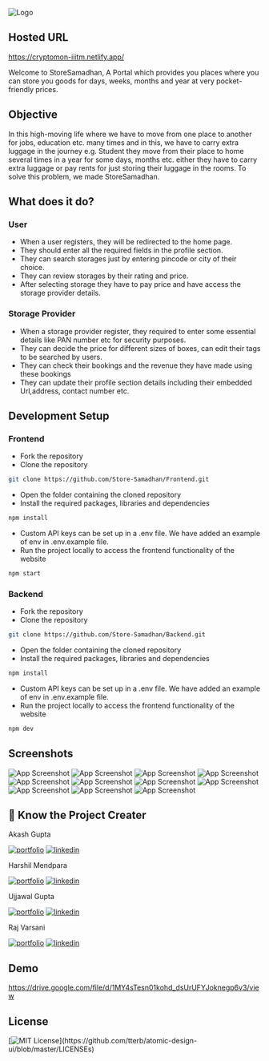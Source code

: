 ![Logo](https://res.cloudinary.com/connect-x/image/upload/v1649589432/Logo_j9js3h.png)

## Hosted URL

https://cryptomon-iiitm.netlify.app/

Welcome to StoreSamadhan, A Portal which provides you places where you can store you goods for days, weeks, months and year at very pocket-friendly prices.

## Objective

In this high-moving life where we have to move from one place to another for jobs, education etc. many times and in this, we have to carry extra luggage in the journey e.g. Student they move from their place to home several times in a year for some days, months etc. either they have to carry extra luggage or pay rents for just storing their luggage in the rooms. To solve this problem, we made StoreSamadhan.

## What does it do?

### User

- When a user registers, they will be redirected to the home page.
- They should enter all the required fields in the profile section.
- They can search storages just by entering pincode or city of their choice.
- They can review storages by their rating and price.
- After selecting storage they have to pay price and have access the storage provider details.

### Storage Provider

- When a storage provider register, they required to enter some essential details like PAN number etc for security purposes.
- They can decide the price for different sizes of boxes, can edit their tags to be searched by users.
- They can check their bookings and the revenue they have made using these bookings
- They can update their profile section details including their embedded Url,address, contact number etc.

## Development Setup

### Frontend

- Fork the repository
- Clone the repository

```sh
git clone https://github.com/Store-Samadhan/Frontend.git
```

- Open the folder containing the cloned repository
- Install the required packages, libraries and dependencies

```sh
npm install
```

- Custom API keys can be set up in a .env file. We have added an example of env in .env.example file.
- Run the project locally to access the frontend functionality of the website

```sh
npm start
```

### Backend

- Fork the repository
- Clone the repository

```sh
git clone https://github.com/Store-Samadhan/Backend.git
```

- Open the folder containing the cloned repository
- Install the required packages, libraries and dependencies

```sh
npm install
```

- Custom API keys can be set up in a .env file. We have added an example of env in .env.example file.
- Run the project locally to access the frontend functionality of the website

```sh
npm dev
```

## Screenshots

![App Screenshot](https://github.com/Store-Samadhan/Frontend/blob/main/src/Assets/ReadmeAssets/1.png)
![App Screenshot](https://github.com/Store-Samadhan/Frontend/blob/main/src/Assets/ReadmeAssets/2.PNG)
![App Screenshot](https://github.com/Store-Samadhan/Frontend/blob/main/src/Assets/ReadmeAssets/3.png)
![App Screenshot](https://github.com/Store-Samadhan/Frontend/blob/main/src/Assets/ReadmeAssets/4.png)
![App Screenshot](https://github.com/Store-Samadhan/Frontend/blob/main/src/Assets/ReadmeAssets/5.png)
![App Screenshot](https://github.com/Store-Samadhan/Frontend/blob/main/src/Assets/ReadmeAssets/11.png)
![App Screenshot](https://github.com/Store-Samadhan/Frontend/blob/main/src/Assets/ReadmeAssets/6.png)
![App Screenshot](https://github.com/Store-Samadhan/Frontend/blob/main/src/Assets/ReadmeAssets/8.png)
![App Screenshot](https://github.com/Store-Samadhan/Frontend/blob/main/src/Assets/ReadmeAssets/7.png)
![App Screenshot](https://github.com/Store-Samadhan/Frontend/blob/main/src/Assets/ReadmeAssets/9.png)
![App Screenshot](https://github.com/Store-Samadhan/Frontend/blob/main/src/Assets/ReadmeAssets/10.png)

## 🔗 Know the Project Creater

Akash Gupta

[![portfolio](https://img.shields.io/badge/github_portfolio-000?style=for-the-badge&logo=ko-fi&logoColor=white)](https://github.com/akashgupta1909)
[![linkedin](https://img.shields.io/badge/linkedin-0A66C2?style=for-the-badge&logo=linkedin&logoColor=white)](https://www.linkedin.com/in/akash-gupta-1909/)

Harshil Mendpara

[![portfolio](https://img.shields.io/badge/github_portfolio-000?style=for-the-badge&logo=ko-fi&logoColor=white)](https://github.com/HarshilMendpara)
[![linkedin](https://img.shields.io/badge/linkedin-0A66C2?style=for-the-badge&logo=linkedin&logoColor=white)](https://www.linkedin.com/in/harshil-mendpara/)

Ujjawal Gupta

[![portfolio](https://img.shields.io/badge/github_portfolio-000?style=for-the-badge&logo=ko-fi&logoColor=white)](https://github.com/UjjawalGupta30)
[![linkedin](https://img.shields.io/badge/linkedin-0A66C2?style=for-the-badge&logo=linkedin&logoColor=white)](https://www.linkedin.com/in/ujjawalgupta30/)

Raj Varsani

[![portfolio](https://img.shields.io/badge/github_portfolio-000?style=for-the-badge&logo=ko-fi&logoColor=white)](https://github.com/RajVarsani)
[![linkedin](https://img.shields.io/badge/linkedin-0A66C2?style=for-the-badge&logo=linkedin&logoColor=white)](https://www.linkedin.com/in/varsani-raj/)

## Demo

https://drive.google.com/file/d/1MY4sTesn01kohd_dsUrUFYJoknegp6v3/view

## License

[![MIT License](https://img.shields.io/apm/l/atomic-design-ui.svg?)](https://github.com/tterb/atomic-design-ui/blob/master/LICENSEs)
